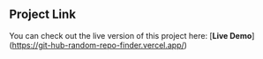 ## Project Link

You can check out the live version of this project here: [**Live Demo**] (https://git-hub-random-repo-finder.vercel.app/) 
